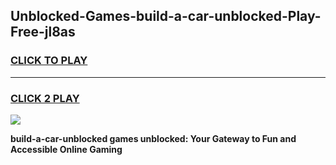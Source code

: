 
## Unblocked-Games-build-a-car-unblocked-Play-Free-jl8as
<h3>
<a href="https://premium76.site?title=build-a-car-unblocked&ref=23A">CLICK TO PLAY</a></h3>
<hr>

<h3>
<a href="https://premium76.site?title=build-a-car-unblocked&ref=23A">CLICK 2 PLAY</a>
  
</h3>

<a href="https://premium76.site?title=build-a-car-unblocked&ref=23A"><img src="https://clearcache.store/games.png"></a>


**build-a-car-unblocked games unblocked: Your Gateway to Fun and Accessible Online Gaming**
